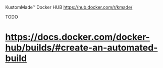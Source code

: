 KustomMade™ Docker HUB
https://hub.docker.com/r/kmade/


TODO

# https://docs.docker.com/docker-hub/builds/#create-an-automated-build
